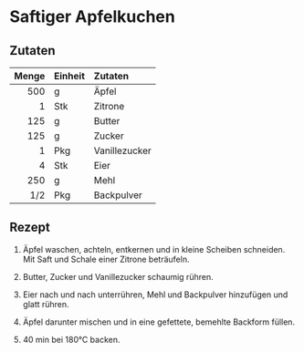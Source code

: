 # Saftiger Apfelkuchen

## Zutaten

| Menge | Einheit | Zutaten       |
| -----:|:------- |:------------- |
|   500 | g       | Äpfel         |
|     1 | Stk     | Zitrone       |
|   125 | g       | Butter        |
|   125 | g       | Zucker        |
|     1 | Pkg     | Vanillezucker |
|     4 | Stk     | Eier          |
|   250 | g       | Mehl          |
|   1/2 | Pkg     | Backpulver    |

## Rezept

1.  Äpfel waschen, achteln, entkernen und in kleine Scheiben schneiden. Mit
    Saft und Schale einer Zitrone beträufeln.

2.  Butter, Zucker und Vanillezucker schaumig rühren.

3.  Eier nach und nach unterrühren, Mehl und Backpulver hinzufügen und glatt
    rühren.

5.  Äpfel darunter mischen und in eine gefettete, bemehlte Backform füllen.

6.  40 min bei 180°C backen.
